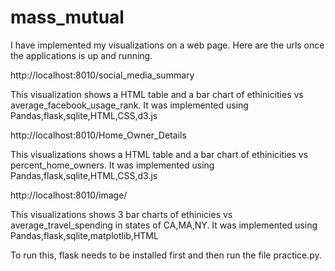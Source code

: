 # mass_mutual
I have implemented my visualizations on a web page. Here are the urls once the applications is up and running.

http://localhost:8010/social_media_summary

This visualization shows a HTML table and a bar chart of ethinicities vs average_facebook_usage_rank. 
It was implemented using Pandas,flask,sqlite,HTML,CSS,d3.js

http://localhost:8010/Home_Owner_Details

This visualizations shows a HTML table and a bar chart of ethinicities vs percent_home_owners.
It was implemented using Pandas,flask,sqlite,HTML,CSS,d3.js

http://localhost:8010/image/

This visualizations shows 3 bar charts of ethinicies vs average_travel_spending in states of CA,MA,NY.
It was implemented using Pandas,flask,sqlite,matplotlib,HTML

To run this, flask needs to be installed first and then run the file practice.py.


